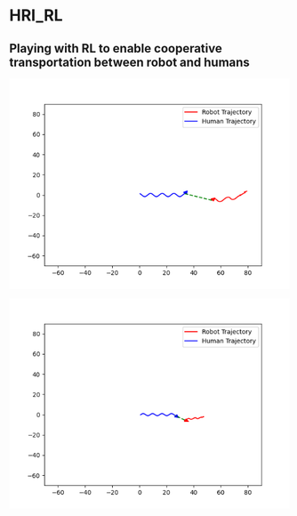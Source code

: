 # HRI_RL
## Playing with RL to enable cooperative transportation between robot and humans

<!-- 
***4DRadarSLAM*** is an open source ROS package for real-time 6DOF SLAM using a 4D Radar and 9 axis IMU. It is based on 3D Graph SLAM with (Adaptive Probability Distribution GICP) scan matching-based radar odometry estimation, a tightly inertial fusion framwork with On manifold IMU preintegration and Incremental Graph optimization. Demonstrated a significant improvement in performance, reducing relative odometry error in translation by 14% and rotation by 26% compared to the baseline radar-only odometry methods. We extensively tested our alogithm using NTU 4D Radar-centric Multi-Modal Dataset for Localization and Mapping in outdoor structured (buildings), unstructured (trees and grasses) and semi-structured environments and Dynamic traffic scenes. The yellow points represent the filtered incomming radar pcl data, the red points denote outliers and points that belong to dynamic agents/objects in the scene. the green trajectory represents the fused radar+Inertial estimated odomtery. -->


<p align='center'>
    <img src="figures/HRI_1.png" alt="drawing" width="800"/>
</p>

<p align='center'>
    <img src="figures/HRI_2png.png" alt="drawing" width="800"/>
</p>


